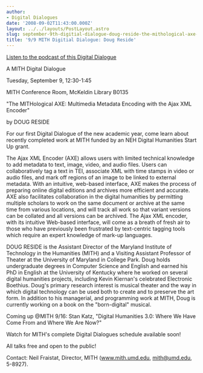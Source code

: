 ```yaml
---
author:
- Digital Dialogues
date: '2008-09-02T11:43:00.000Z'
layout: ../../layouts/PostLayout.astro
slug: september-9th-digitial-dialogue-doug-reside-the-mithological-axe-multimedia-metadata-encoding-with-the-ajax-xml-encoder
title: '9/9 MITH Digitial Dialogue: Doug Reside'
---
```


[Listen to the podcast of this Digital Dialogue](http://web.archive.org/web/20111121231708/http://mith.umd.edu/programs/digitaldialogue/mp3/dougdigdial.mp3)

A MITH Digital Dialogue

Tuesday, September 9, 12:30-1:45

MITH Conference Room, McKeldin Library B0135

"The MITHological AXE: Multimedia Metadata Encoding with the Ajax XML Encoder"

by DOUG RESIDE

For our first Digital Dialogue of the new academic year, come learn about recently completed work at MITH funded by an NEH Digital Humanities Start Up grant.

The Ajax XML Encoder (AXE) allows users with limited technical knowledge to add metadata to text, image, video, and audio files. Users can collaboratively tag a text in TEI, associate XML with time stamps in video or audio files, and mark off regions of an image to be linked to external metadata. With an intuitive, web-based interface, AXE makes the process of preparing online digital editions and archives more efficient and accurate. AXE also facilitates collaboration in the digital humanities by permitting multiple scholars to work on the same document or archive at the same time from various locations, and will track all work so that variant versions can be collated and all versions can be archived. The Ajax XML encoder, with its intuitive Web-based interface, will come as a breath of fresh air to those who have previously been frustrated by text-centric tagging tools which require an expert knowledge of mark-up languages.

DOUG RESIDE is the Assistant Director of the Maryland Institute of Technology in the Humanities (MITH) and a Visiting Assistant Professor of Theater at the University of Maryland in College Park. Doug holds undergraduate degrees in Computer Science and English and earned his PhD in English at the University of Kentucky where he worked on several digital humanities projects, including Kevin Kiernan's celebrated Electronic Boethius. Doug's primary research interest is musical theater and the way in which digital technology can be used both to create and to preserve the art form. In addition to his managerial, and programming work at MITH, Doug is currently working on a book on the "born-digital" musical.

Coming up @MITH 9/16: Stan Katz, "Digital Humanities 3.0: Where We Have Come From and Where We Are Now?"

Watch for MITH's complete Digital Dialogues schedule available soon!

All talks free and open to the public!

Contact: Neil Fraistat, Director, MITH (www.mith.umd.edu, mith@umd.edu, 5-8927).